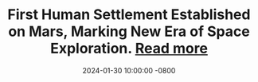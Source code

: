 ---
title: >-
    First Human Settlement Established on Mars, Marking New Era of Space Exploration.
    <a href="https://google.com" target="_blank">Read more <i class="fas fa-angle-double-right"></i></a>
date: 2024-01-30 10:00:00 -0800
---